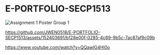 # E-PORTFOLIO-SECP1513

![Assignment 1 Poster Group 1](https://github.com/JWEN0518/E-PORTFOLIO-SECP1513/assets/152403691/bdd8376b-0069-41cc-9da2-c341629c3638)



https://github.com/JWEN0518/E-PORTFOLIO-SECP1513/assets/152403691/b128e00f-0285-4c69-9b5c-7ac87af9c09b

https://www.youtube.com/watch?v=QQawlG4Hl0o

